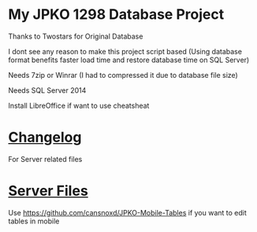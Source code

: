 # My JPKO 1298 Database Project

Thanks to Twostars for Original Database

I dont see any reason to make this project script based
(Using database format benefits faster load time and restore database time on SQL Server)

Needs 7zip or Winrar
(I had to compressed it due to database file size)

Needs SQL Server 2014

Install LibreOffice if want to use cheatsheat

# [Changelog](Changelog.md)

For Server related files

# [Server Files](https://github.com/cansnoxd/JPKO-Server)

Use https://github.com/cansnoxd/JPKO-Mobile-Tables if you want to edit tables in mobile
